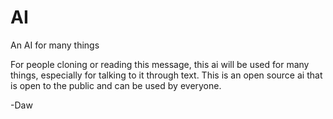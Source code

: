 # AI
An AI for many things

For people cloning or reading this message, this ai will be used for many things, especially for talking to it through text.
This is an open source ai that is open to the public and can be used by everyone.

-Daw
